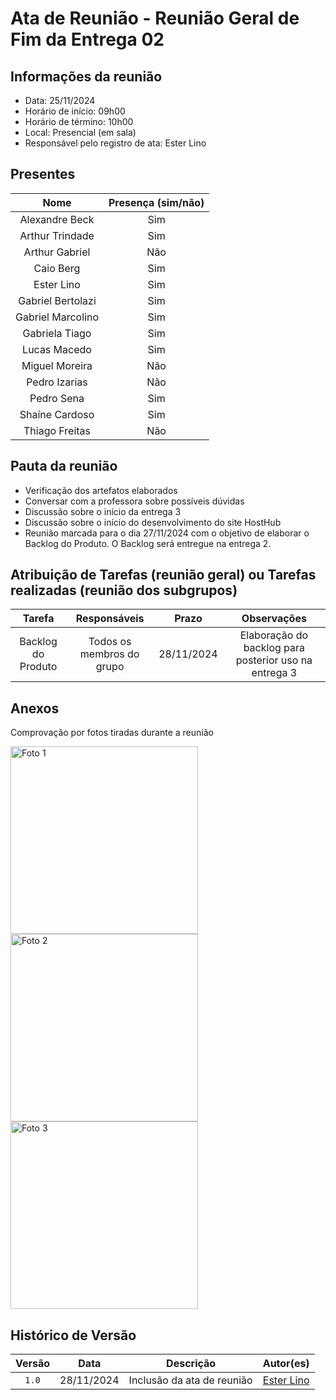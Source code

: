 # Ata de Reunião - Reunião Geral de Fim da Entrega 02

## **Informações da reunião**

- Data: 25/11/2024
- Horário de início: 09h00
- Horário de término: 10h00
- Local: Presencial (em sala)
- Responsável pelo registro de ata: Ester Lino

## **Presentes**

| Nome | Presença (sim/não) |
|:----:|:------------------:|
| Alexandre Beck | Sim |
| Arthur Trindade | Sim |
| Arthur Gabriel | Não |
| Caio Berg | Sim |
| Ester Lino | Sim |
| Gabriel Bertolazi | Sim |
| Gabriel Marcolino | Sim |
| Gabriela Tiago | Sim |
| Lucas Macedo | Sim |
| Miguel Moreira | Não |
| Pedro Izarias | Não |
| Pedro Sena | Sim |
| Shaíne Cardoso | Sim |
| Thiago Freitas | Não |

## **Pauta da reunião**

- Verificação dos artefatos elaborados
- Conversar com a professora sobre possíveis dúvidas
- Discussão sobre o início da entrega 3
- Discussão sobre o início do desenvolvimento do site HostHub
- Reunião marcada para o dia 27/11/2024 com o objetivo de elaborar o Backlog do Produto. O Backlog será entregue na entrega 2.

## **Atribuição de Tarefas (reunião geral) ou Tarefas realizadas (reunião dos subgrupos)**

| Tarefa | Responsáveis | Prazo | Observações |
|:------:|:-----------:|:-----:|:-----------:|
| Backlog do Produto | Todos os membros do grupo | 28/11/2024 | Elaboração do backlog para posterior uso na entrega 3 |

## Anexos

Comprovação por fotos tiradas durante a reunião

<div>
    <img src="../images/reuniao-geral_1.jpg" alt="Foto 1" height="300">
</div>

<div>
    <img src="../images/reuniao-geral_2.jpg" alt="Foto 2" height="300">
</div>

<div>
    <img src="../images/reuniao-geral_3.jpg" alt="Foto 3" height="300">
</div>

## Histórico de Versão

| Versão |    Data    |         Descrição          |  Autor(es)  |
| :----: | :--------: | :------------------------: | :---------: |
| `1.0`  | 28/11/2024 | Inclusão da ata de reunião | [Ester Lino](https://github.com/esteerlino) |
